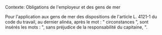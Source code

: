 Contexte: Obligations de l'employeur et des gens de mer

Pour l'application aux gens de mer des dispositions de l'article L. 4121-1 du code du travail, au dernier alinéa, après le mot : " circonstances ", sont insérés les mots : ", sans préjudice de la responsabilité du capitaine, ".